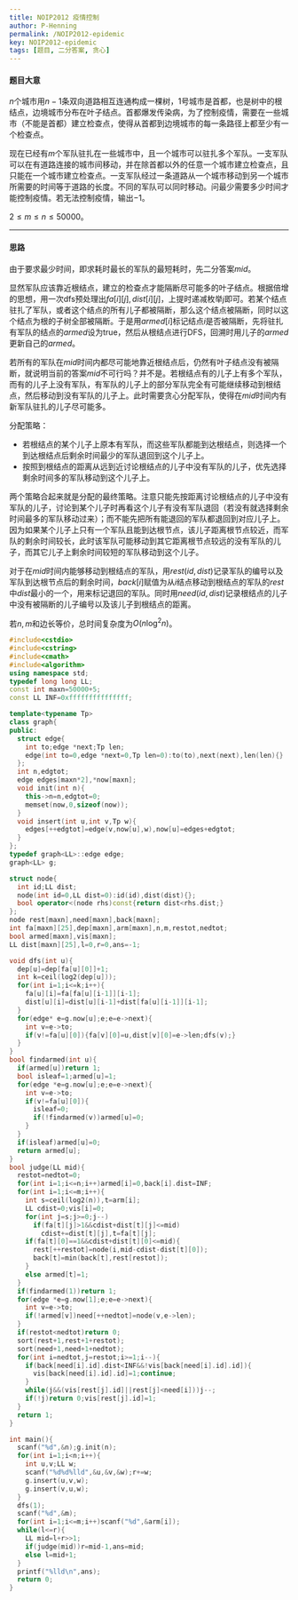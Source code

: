 ```yaml
---
title: NOIP2012 疫情控制
author: P-Henning
permalink: /NOIP2012-epidemic
key: NOIP2012-epidemic
tags: [题目, 二分答案, 贪心]
---
```


#### 题目大意

$n$个城市用$n-1$条双向道路相互连通构成一棵树，$1$号城市是首都，也是树中的根结点，边境城市分布在叶子结点。首都爆发传染病，为了控制疫情，需要在一些城市（不能是首都）建立检查点，使得从首都到边境城市的每一条路径上都至少有一个检查点。

现在已经有$m$个军队驻扎在一些城市中，且一个城市可以驻扎多个军队。一支军队可以在有道路连接的城市间移动，并在除首都以外的任意一个城市建立检查点，且只能在一个城市建立检查点。一支军队经过一条道路从一个城市移动到另一个城市所需要的时间等于道路的长度。不同的军队可以同时移动。问最少需要多少时间才能控制疫情。若无法控制疫情，输出$-1$。

$2\leqslant m\leqslant n\leqslant 50000$。

<!--more-->

---

#### 思路

由于要求最少时间，即求耗时最长的军队的最短耗时，先二分答案$mid$。

显然军队应该靠近根结点，建立的检查点才能隔断尽可能多的叶子结点。根据倍增的思想，用一次dfs预处理出$fa[i][j],dist[i][j]$，上提时递减枚举$j$即可。若某个结点驻扎了军队，或者这个结点的所有儿子都被隔断，那么这个结点被隔断，同时以这个结点为根的子树全部被隔断。于是用$armed[i]$标记结点$i$是否被隔断，先将驻扎有军队的结点的$armed$设为$\text{true}$，然后从根结点进行DFS，回溯时用儿子的$armed$更新自己的$armed$。

若所有的军队在$mid$时间内都尽可能地靠近根结点后，仍然有叶子结点没有被隔断，就说明当前的答案$mid$不可行吗？并不是。若根结点有的儿子上有多个军队，而有的儿子上没有军队，有军队的儿子上的部分军队完全有可能继续移动到根结点，然后移动到没有军队的儿子上。此时需要贪心分配军队，使得在$mid$时间内有新军队驻扎的儿子尽可能多。

分配策略：

- 若根结点的某个儿子上原本有军队，而这些军队都能到达根结点，则选择一个到达根结点后剩余时间最少的军队退回到这个儿子上。
- 按照到根结点的距离从远到近讨论根结点的儿子中没有军队的儿子，优先选择剩余时间多的军队移动到这个儿子上。

两个策略合起来就是分配的最终策略。注意只能先按距离讨论根结点的儿子中没有军队的儿子，讨论到某个儿子时再看这个儿子有没有军队退回（若没有就选择剩余时间最多的军队移动过来）；而不能先把所有能退回的军队都退回到对应儿子上。因为如果某个儿子上只有一个军队且能到达根节点，该儿子距离根节点较近，而军队的剩余时间较长，此时该军队可能移动到其它距离根节点较远的没有军队的儿子，而其它儿子上剩余时间较短的军队移动到这个儿子。

对于在$mid$时间内能够移动到根结点的军队，用$rest(id,dist)$记录军队的编号以及军队到达根节点后的剩余时间，$back[i]$赋值为从$i$结点移动到根结点的军队的$rest$中$dist$最小的一个，用来标记退回的军队。同时用$need(id,dist)$记录根结点的儿子中没有被隔断的儿子编号以及该儿子到根结点的距离。

若$n,m$和边长等价，总时间复杂度为$O(n\log^2n)$。

```cpp
#include<cstdio>
#include<cstring>
#include<cmath>
#include<algorithm>
using namespace std;
typedef long long LL;
const int maxn=50000+5;
const LL INF=0xfffffffffffffff;

template<typename Tp>
class graph{
public:
  struct edge{
    int to;edge *next;Tp len;
    edge(int to=0,edge *next=0,Tp len=0):to(to),next(next),len(len){}
  };
  int n,edgtot;
  edge edges[maxn*2],*now[maxn];
  void init(int n){
    this->n=n,edgtot=0;
    memset(now,0,sizeof(now));
  }
  void insert(int u,int v,Tp w){
    edges[++edgtot]=edge(v,now[u],w),now[u]=edges+edgtot;
  }
};
typedef graph<LL>::edge edge;
graph<LL> g;

struct node{
  int id;LL dist;
  node(int id=0,LL dist=0):id(id),dist(dist){};
  bool operator<(node rhs)const{return dist<rhs.dist;}
};
node rest[maxn],need[maxn],back[maxn];
int fa[maxn][25],dep[maxn],arm[maxn],n,m,restot,nedtot;
bool armed[maxn],vis[maxn];
LL dist[maxn][25],l=0,r=0,ans=-1;

void dfs(int u){
  dep[u]=dep[fa[u][0]]+1;
  int k=ceil(log2(dep[u]));
  for(int i=1;i<=k;i++){
    fa[u][i]=fa[fa[u][i-1]][i-1];
    dist[u][i]=dist[u][i-1]+dist[fa[u][i-1]][i-1];
  }
  for(edge* e=g.now[u];e;e=e->next){
    int v=e->to;
    if(v!=fa[u][0]){fa[v][0]=u,dist[v][0]=e->len;dfs(v);}
  }
}
bool findarmed(int u){
  if(armed[u])return 1;
  bool isleaf=1;armed[u]=1;
  for(edge *e=g.now[u];e;e=e->next){
    int v=e->to;
    if(v!=fa[u][0]){
      isleaf=0;
      if(!findarmed(v))armed[u]=0;
    }
  }
  if(isleaf)armed[u]=0;
  return armed[u];
}
bool judge(LL mid){
  restot=nedtot=0;
  for(int i=1;i<=n;i++)armed[i]=0,back[i].dist=INF;
  for(int i=1;i<=m;i++){
    int s=ceil(log2(n)),t=arm[i];
    LL cdist=0;vis[i]=0;
    for(int j=s;j>=0;j--)
      if(fa[t][j]>1&&cdist+dist[t][j]<=mid)
        cdist+=dist[t][j],t=fa[t][j];
    if(fa[t][0]==1&&cdist+dist[t][0]<=mid){
      rest[++restot]=node(i,mid-cdist-dist[t][0]);
      back[t]=min(back[t],rest[restot]);
    }
    else armed[t]=1;
  }
  if(findarmed(1))return 1;
  for(edge *e=g.now[1];e;e=e->next){
    int v=e->to;
    if(!armed[v])need[++nedtot]=node(v,e->len);
  }
  if(restot<nedtot)return 0;
  sort(rest+1,rest+1+restot);
  sort(need+1,need+1+nedtot);
  for(int i=nedtot,j=restot;i>=1;i--){
    if(back[need[i].id].dist<INF&&!vis[back[need[i].id].id]){
      vis[back[need[i].id].id]=1;continue;
    }
    while(j&&(vis[rest[j].id]||rest[j]<need[i]))j--;
    if(!j)return 0;vis[rest[j].id]=1;
  }
  return 1;
}

int main(){
  scanf("%d",&n);g.init(n);
  for(int i=1;i<n;i++){
    int u,v;LL w;
    scanf("%d%d%lld",&u,&v,&w);r+=w;
    g.insert(u,v,w);
    g.insert(v,u,w);
  }
  dfs(1);
  scanf("%d",&m);
  for(int i=1;i<=m;i++)scanf("%d",&arm[i]);
  while(l<=r){
    LL mid=l+r>>1;
    if(judge(mid))r=mid-1,ans=mid;
    else l=mid+1;
  }
  printf("%lld\n",ans);
  return 0;
}
```
